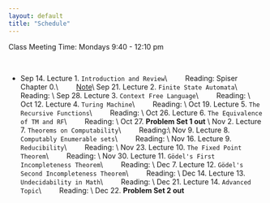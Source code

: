 ```yaml
---
layout: default
title: "Schedule"
---
```


Class Meeting Time: Mondays 9:40 - 12:10 pm

<br>

* Sep 14. Lecture 1. `Introduction and Review`\\
&nbsp; &nbsp; &nbsp; &nbsp; Reading: Spiser Chapter 0.\\
&nbsp; &nbsp; &nbsp; &nbsp; [Note](/assets/week1.pdf)\\
Sep 21. Lecture 2. `Finite State Automata`\\
&nbsp; &nbsp; &nbsp; &nbsp; Reading: \\
Sep 28. Lecture 3. `Context Free Language`\\
&nbsp; &nbsp; &nbsp; &nbsp; Reading: \\
Oct 12. Lecture 4. `Turing Machine`\\
&nbsp; &nbsp; &nbsp; &nbsp; Reading: \\
Oct 19. Lecture 5. `The Recursive Functions`\\
&nbsp; &nbsp; &nbsp; &nbsp; Reading: \\
Oct 26. Lecture 6. `The Equivalence of TM and RF`\\
&nbsp; &nbsp; &nbsp; &nbsp; Reading: \\
Oct 27. **Problem Set 1 out** \\
Nov 2. Lecture 7. `Theorems on Computability`\\
&nbsp; &nbsp; &nbsp; &nbsp; Reading:\\
Nov 9. Lecture 8. `Computably Enumerable sets`\\
&nbsp; &nbsp; &nbsp; &nbsp; Reading: \\
Nov 16. Lecture 9. `Reducibility`\\
&nbsp; &nbsp; &nbsp; &nbsp; Reading:  \\
Nov 23. Lecture 10. `The Fixed Point Theorem`\\
&nbsp; &nbsp; &nbsp; &nbsp; Reading: \\
Nov 30. Lecture 11. `Gödel's First Incompleteness Theorem`\\
&nbsp; &nbsp; &nbsp; &nbsp; Reading: \\
Dec 7. Lecture 12. `Gödel's Second Incompleteness Theorem`\\
&nbsp; &nbsp; &nbsp; &nbsp; Reading: \\
Dec 14. Lecture 13. `Undecidability in Math`\\
&nbsp; &nbsp; &nbsp; &nbsp; Reading: \\
Dec 21. Lecture 14. `Advanced Topic`\\
&nbsp; &nbsp; &nbsp; &nbsp; Reading: \\
Dec 22. **Problem Set 2 out**